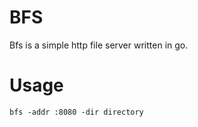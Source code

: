 # BFS
Bfs is a simple http file server written in go. 

# Usage
```
bfs -addr :8080 -dir directory
```
